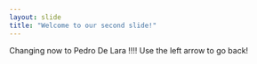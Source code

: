 ```yaml
---
layout: slide
title: "Welcome to our second slide!"
---
```

Changing now to Pedro De Lara !!!!
Use the left arrow to go back!
